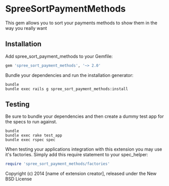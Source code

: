 SpreeSortPaymentMethods
=======================

This gem allows you to sort your payments methods to show them in the way you really want

Installation
------------

Add spree_sort_payment_methods to your Gemfile:

```ruby
gem 'spree_sort_payment_methods', '~> 2.0'
```

Bundle your dependencies and run the installation generator:

```shell
bundle
bundle exec rails g spree_sort_payment_methods:install
```

Testing
-------

Be sure to bundle your dependencies and then create a dummy test app for the specs to run against.

```shell
bundle
bundle exec rake test_app
bundle exec rspec spec
```

When testing your applications integration with this extension you may use it's factories.
Simply add this require statement to your spec_helper:

```ruby
require 'spree_sort_payment_methods/factories'
```

Copyright (c) 2014 [name of extension creator], released under the New BSD License
